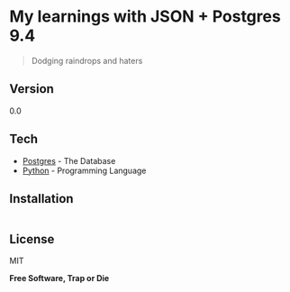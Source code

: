 My learnings with JSON + Postgres 9.4 
=========

> Dodging raindrops and haters 

  
Version
----

0.0

Tech
-----------
* [Postgres] - The Database
* [Python] - Programming Language 

Installation
--------------

```

```


License
----

MIT


**Free Software, Trap or Die**

[Python]:https://www.python.org/download/releases/2.7.6/
[Postgres]:http://www.postgresql.org/docs/9.3/static/release-9-3-5.html



